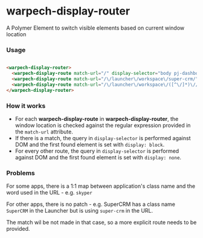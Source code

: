 warpech-display-router
======================

A Polymer Element to switch visible elements based on current window location

### Usage

```html

<warpech-display-router>
  <warpech-display-route match-url="/" display-selector="body pj-dashboard #container"></warpech-display-route>
  <warpech-display-route match-url="/\/launcher\/workspace\/super-crm/" display-selector="body pj-dashboard #workspaces .SuperCRM"></warpech-display-route>
  <warpech-display-route match-url="/\/launcher\/workspace\/([^\/]*)\//" display-selector="body pj-dashboard #workspaces .%1"></warpech-display-route>
</warpech-display-router>
```

### How it works

- For each **warpech-display-route** in **warpech-display-router**, the window location is checked against the regular expression provided in the `match-url` attribute. 
- If there is a match, the query in `display-selector` is performed against DOM and the first found element is set with `display: block`. 
- For every other route, the query in `display-selector` is performed against DOM and the first found element is set with `display: none`. 

### Problems

For some apps, there is a 1:1 map between application's class name and the word used in the URL - e.g. `skyper`

For other apps, there is no patch - e.g. SuperCRM has a class name `SuperCRM` in the Launcher but is using `super-crm` in the URL.

The match wil be not made in that case, so a more explicit route needs to be provided.

